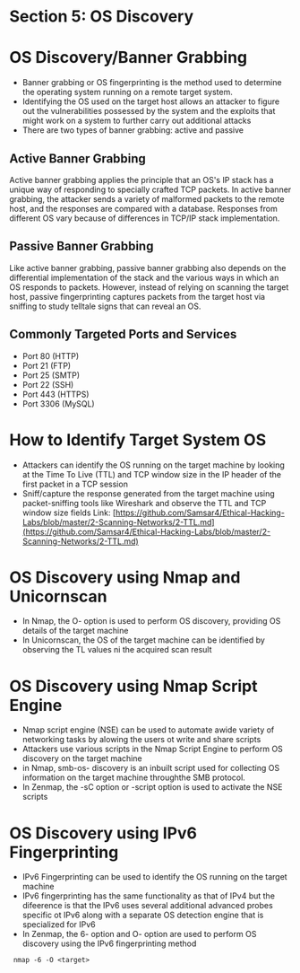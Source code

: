 # Section 5: OS Discovery
# OS Discovery/Banner Grabbing
- Banner grabbing or OS fingerprinting is the method used to determine the operating system running on a remote target system. 
- Identifying the OS used on the target host allows an attacker to figure out the vulnerabilities possessed by the system and the exploits that might work on a system to further carry out additional attacks
- There are two types of banner grabbing: active and passive

## Active Banner Grabbing
Active banner grabbing applies the principle that an OS's IP stack has a unique way of responding to specially crafted TCP packets. In active banner grabbing, the attacker sends a variety of malformed packets to the remote host, and the responses are compared with a database. Responses from different OS vary because of differences in TCP/IP stack implementation.

## Passive Banner Grabbing
Like active banner grabbing, passive banner grabbing also depends on the differential implementation of the stack and the various ways in which an OS responds to packets. However, instead of relying on scanning the target host, passive fingerprinting captures packets from the target host via sniffing to study telltale signs that can reveal an OS.

## Commonly Targeted Ports and Services
- Port 80 (HTTP)
- Port 21 (FTP)
- Port 25 (SMTP)
- Port 22 (SSH)
- Port 443 (HTTPS)
- Port 3306 (MySQL)

# How to Identify Target System OS
- Attackers can identify the OS running on the target machine by looking at the Time To Live (TTL) and TCP window size in the IP header of the first packet in a TCP session
- Sniff/capture the response generated from the target machine using packet-sniffing tools like Wireshark and observe the TTL and TCP window size fields
Link: [https://github.com/Samsar4/Ethical-Hacking-Labs/blob/master/2-Scanning-Networks/2-TTL.md](https://github.com/Samsar4/Ethical-Hacking-Labs/blob/master/2-Scanning-Networks/2-TTL.md)

# OS Discovery using Nmap and Unicornscan
- In Nmap, the O- option is used to perform OS discovery, providing OS details of the target machine
- In Unicornscan, the OS of the target machine can be identified by observing the TL values ni the acquired scan result

# OS Discovery using Nmap Script Engine
- Nmap script engine (NSE) can be used to automate awide variety of networking tasks by alowing the users ot write and share scripts
- Attackers use various scripts in the Nmap Script Engine to perform OS discovery on the target machine
- in Nmap, smb-os- discovery is an inbuilt script used for collecting OS information on the target machine throughthe SMB protocol.
- In Zenmap, the -sC option or -script option is used to activate the NSE scripts

# OS Discovery using IPv6 Fingerprinting
- IPv6 Fingerprinting can be used to identify the OS running on the target machine
- IPv6 fingerprinting has the same functionality as that of IPv4 but the difeerence is that the IPv6 uses several additional advanced probes specific ot IPv6 along with a separate OS detection engine that is specialized for IPv6
- In Zenmap, the 6- option and O- option are used to perform OS discovery using the IPv6 fingerprinting method
```
 nmap -6 -O <target>
```

